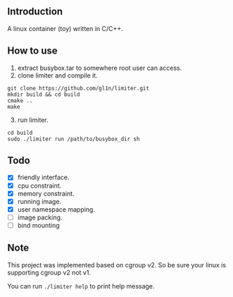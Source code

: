 ## Introduction
A linux container (toy) written in C/C++.

## How to use
1. extract busybox.tar to somewhere root user can access.
2. clone limiter and compile it.
```
git clone https://github.com/gl1n/limiter.git
mkdir build && cd build
cmake ..
make
```
3. run limiter.
```
cd build 
sudo ./limiter run /path/to/busybox_dir sh
```

## Todo
- [x] friendly interface.
- [x] cpu constraint.
- [x] memory constraint.
- [x] running image.
- [x] user namespace mapping.
- [ ] image packing.
- [ ] bind mounting

## Note
This project was implemented based on cgroup v2. So be sure your linux is supporting cgroup v2 not v1.

You can run `./limiter help` to print help message.

